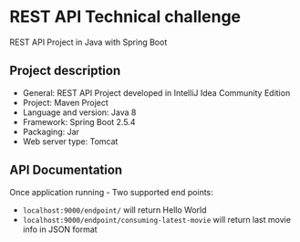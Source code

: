 # REST API Technical challenge
REST API Project in Java with Spring Boot

## Project description
* General: REST API Project developed in IntelliJ Idea Community Edition
* Project: Maven Project
* Language and version: Java 8
* Framework: Spring Boot 2.5.4
* Packaging: Jar
* Web server type: Tomcat

## API Documentation
Once application running - Two supported end points:
* `localhost:9000/endpoint/` will return Hello World
* `localhost:9000/endpoint/consuming-latest-movie` will return last movie info in JSON format
